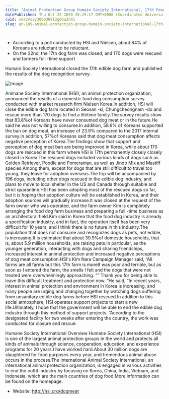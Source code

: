 ```yaml
---
title: "Animal Protection Group Humain Society International, 17th Food Dog Farm Closed"
datePublished: Thu Oct 22 2020 20:29:17 GMT+0000 (Coordinated Universal Time)
cuid: cm72vo2y3000309l2g06u2n41
slug: en-189-animal-protection-group-humain-society-international-17th-food-dog-farm-closed

---
```



- According to a poll conducted by HSI and Nielsen, about 84% of Koreans are reluctant to be reluctant.
- On the 22nd, the 17th dog farm was closed, and 170 dogs were rescued and farmers full -time support

Humain Society International closed the 17th edible dog farm and published the results of the dog recognition survey.

![Image](https://cdn.hashnode.com/res/hashnode/image/upload/v1739423207849/f0fc1cff-317e-4961-ae78-6b98bd156ce1.jpeg)

Animane Society International (HSI), an animal protection organization, announced the results of a domestic food dog consumption survey conducted with market research firm Nielsen Korea.In addition, HSI will close the edible dog farm located in Seosan -si, Chungcheongnam -do and rescue more than 170 dogs to find a lifetime family.The survey results show that 83.8%of Koreans have never consumed dog meat or in the future.He said he was not willing to consume.In addition, 58.6% of Koreans supported the ban on dog meat, an increase of 23.9% compared to the 2017 internal survey.In addition, 57%of Koreans said that dog meat consumption affects negative perception of Korea.The findings show that support and perception of dog meat ban are being improved in Korea, while about 170 dogs are rescued in this farm where HSI is 17th permanently closely closely closed in Korea.The rescued dogs included various kinds of dogs such as Golden Retriever, Poodle and Pomeranian, as well as Jindo Mix and Mastiff species.Among them, except for dogs that are still difficult to travel too young, they leave for adoption overseas.The trip will be accompanied by 196 dogs, including other dogs rescued in the edible dog industry, and plans to move to local shelter in the US and Canada through suitable and strict quarantine.HSI has been adopting most of the rescued dogs so far, but it is hoping that adoption culture will be established in Korea, and their adoption sources will gradually increase.It was closed at the request of the farm owner who was operated, and the farm owner Kim is completely arranging the food dog farm business and preparing a full -time business as an architectural field.Kim said in Korea that the food dog industry is already a specification industry, and in fact, the operation itself has been very difficult for 10 years, and I think there is no future in this industry.The population that does not consume and recognizes dogs as pets, not edible, is increasing.It is estimated that about 30.9%of domestic households, that is, about 5.9 million households, are raising pets.In particular, as the younger generation, interacting with dogs and sharing friendships, increased interest in animal protection and increased negative perceptions of dog meat consumption.HSI's Kim Nara Campaign Manager said, “All farms are all farms but this 17th farm is moreIt was poor and terrible, but as soon as I entered the farm, the smells I felt and the dogs that were not treated were overwhelmingly approaching. ”“ Thank you for being able to leave this difficult treatment and protection now. ”He said, “In recent years, interest in animal protection and environment in Korea is increasing, and many people are urging and changing together by watching dogs suffering from unsanitary edible dog farms before HSI rescued.In addition to this social atmosphere, HSI operates support projects to start a new life.Ultimately, I hope that the government will be able to end the edible dog industry through this method of support projects. ”According to the designated facility for two weeks after entering the country, the work was conducted for closure and rescue.

Humane Society International Overview Humane Society International (HSI) is one of the largest animal protection groups in the world and protects all kinds of animals through science, cooperation, education, and experience programs for 20 years.I have worked hard.About 30 million dogs are slaughtered for food purposes every year, and tremendous animal abuse occurs in the process.The International Animal Society International, an international animal protection organization, is engaged in various activities to end the outfit industry by focusing on Korea, China, India, Vietnam, and Indonesia, which are the main countries of dog food.More information can be found on the homepage.

- Website: http://hsi.org/dogmeat